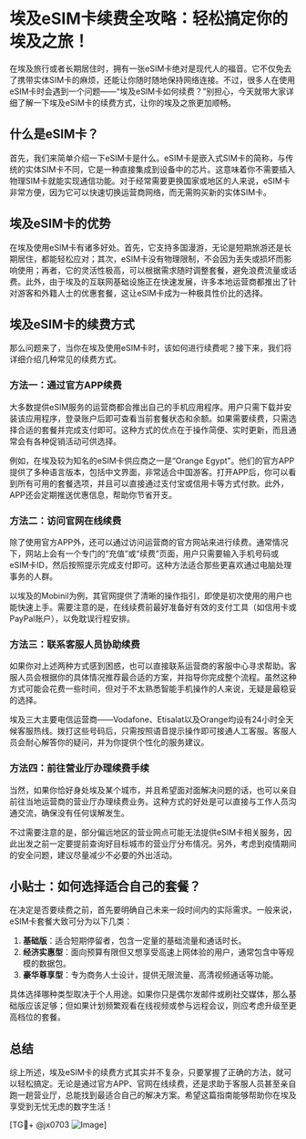 # 埃及eSIM卡续费全攻略：轻松搞定你的埃及之旅！

在埃及旅行或者长期居住时，拥有一张eSIM卡绝对是现代人的福音。它不仅免去了携带实体SIM卡的麻烦，还能让你随时随地保持网络连接。不过，很多人在使用eSIM卡时会遇到一个问题——“埃及eSIM卡如何续费？”别担心，今天就带大家详细了解一下埃及eSIM卡的续费方式，让你的埃及之旅更加顺畅。

## 什么是eSIM卡？

首先，我们来简单介绍一下eSIM卡是什么。eSIM卡是嵌入式SIM卡的简称，与传统的实体SIM卡不同，它是一种直接集成到设备中的芯片。这意味着你不需要插入物理SIM卡就能实现通信功能。对于经常需要更换国家或地区的人来说，eSIM卡非常方便，因为它可以快速切换运营商网络，而无需购买新的实体SIM卡。

## 埃及eSIM卡的优势

在埃及使用eSIM卡有诸多好处。首先，它支持多国漫游，无论是短期旅游还是长期居住，都能轻松应对；其次，eSIM卡没有物理限制，不会因为丢失或损坏而影响使用；再者，它的灵活性极高，可以根据需求随时调整套餐，避免浪费流量或话费。此外，由于埃及的互联网基础设施正在快速发展，许多本地运营商都推出了针对游客和外籍人士的优惠套餐，这让eSIM卡成为一种极具性价比的选择。

## 埃及eSIM卡的续费方式

那么问题来了，当你在埃及使用eSIM卡时，该如何进行续费呢？接下来，我们将详细介绍几种常见的续费方式。

### 方法一：通过官方APP续费

大多数提供eSIM服务的运营商都会推出自己的手机应用程序。用户只需下载并安装该应用程序，登录账户后即可查看当前套餐状态和余额。如果需要续费，只需选择合适的套餐并完成支付即可。这种方式的优点在于操作简便、实时更新，而且通常会有各种促销活动可供选择。

例如，在埃及较为知名的eSIM卡供应商之一是“Orange Egypt”。他们的官方APP提供了多种语言版本，包括中文界面，非常适合中国游客。打开APP后，你可以看到所有可用的套餐选项，并且可以直接通过支付宝或信用卡等方式付款。此外，APP还会定期推送优惠信息，帮助你节省开支。

### 方法二：访问官网在线续费

除了使用官方APP外，还可以通过访问运营商的官方网站来进行续费。通常情况下，网站上会有一个专门的“充值”或“续费”页面，用户只需要输入手机号码或eSIM卡ID，然后按照提示完成支付即可。这种方法适合那些更喜欢通过电脑处理事务的人群。

以埃及的Mobinil为例，其官网提供了清晰的操作指引，即使是初次使用的用户也能快速上手。需要注意的是，在线续费前最好准备好有效的支付工具（如信用卡或PayPal账户），以免耽误行程安排。

### 方法三：联系客服人员协助续费

如果你对上述两种方式感到困惑，也可以直接联系运营商的客服中心寻求帮助。客服人员会根据你的具体情况推荐最合适的方案，并指导你完成整个流程。虽然这种方式可能会花费一些时间，但对于不太熟悉智能手机操作的人来说，无疑是最稳妥的选择。

埃及三大主要电信运营商——Vodafone、Etisalat以及Orange均设有24小时全天候客服热线。拨打这些号码后，只需按照语音提示操作即可接通人工客服。客服人员会耐心解答你的疑问，并为你提供个性化的服务建议。

### 方法四：前往营业厅办理续费手续

当然，如果你恰好身处埃及某个城市，并且希望面对面解决问题的话，也可以亲自前往当地运营商的营业厅办理续费业务。这种方式的好处是可以直接与工作人员沟通交流，确保没有任何误解发生。

不过需要注意的是，部分偏远地区的营业网点可能无法提供eSIM卡相关服务，因此出发之前一定要提前查询好目标城市的营业厅分布情况。另外，考虑到疫情期间的安全问题，建议尽量减少不必要的外出活动。

## 小贴士：如何选择适合自己的套餐？

在决定是否要续费之前，首先要明确自己未来一段时间内的实际需求。一般来说，eSIM卡套餐大致可分为以下几类：

1. **基础版**：适合短期停留者，包含一定量的基础流量和通话时长。
2. **经济实惠型**：面向预算有限但又想享受高速上网体验的用户，通常包含中等规模的数据包。
3. **豪华尊享型**：专为商务人士设计，提供无限流量、高清视频通话等功能。

具体选择哪种类型取决于个人用途。如果你只是偶尔发邮件或刷社交媒体，那么基础版应该足够；但如果计划频繁观看在线视频或参与远程会议，则应考虑升级至更高档位的套餐。

## 总结

综上所述，埃及eSIM卡的续费方式其实并不复杂，只要掌握了正确的方法，就可以轻松搞定。无论是通过官方APP、官网在线续费，还是求助于客服人员甚至亲自跑一趟营业厅，总能找到最适合自己的解决方案。希望这篇指南能够帮助你在埃及享受到无忧无虑的数字生活！

[TG💪+ @jx0703 ![Image](https://github.com/user-attachments/assets/dbca1d08-cadb-493c-b0ec-ad6f7a83f270)]
